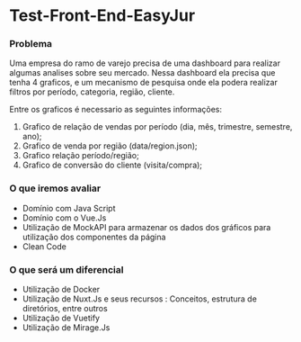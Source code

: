 # Test-Front-End-EasyJur

<h3>Problema</h3>

<p>Uma empresa do ramo de varejo precisa de uma dashboard para realizar algumas analises sobre seu mercado.
Nessa dashboard ela precisa que tenha 4 graficos, e um mecanismo de pesquisa onde ela podera realizar filtros por período, categoria, região, cliente.</p>
<p>Entre os graficos é necessario as seguintes informações:</p>

<ol>
  <li>Grafico de relação de vendas por período (dia, mês, trimestre, semestre, ano);</li>
  <li>Grafico de venda por região (data/region.json);</li>
  <li>Grafico relação período/região;</li>
  <li>Grafico de conversão do cliente (visita/compra);</li>
</ol>

<h3>O que iremos avaliar</h3>

<ul>
  <li>Domínio com Java Script</li>
  <li>Domínio com o Vue.Js</li>
  <li>Utilização de MockAPI para armazenar os dados dos gráficos para utilização dos componentes da página</li>
  <li>Clean Code</li>
</ul>

<h3>O que será um diferencial</h3>

<ul>
  <li>Utilização de Docker</li>
  <li>Utilização de Nuxt.Js e seus recursos : Conceitos, estrutura de diretórios, entre outros</li>
  <li>Utilização de Vuetify </li>
  <li>Utilização de Mirage.Js</li>
</ul>
